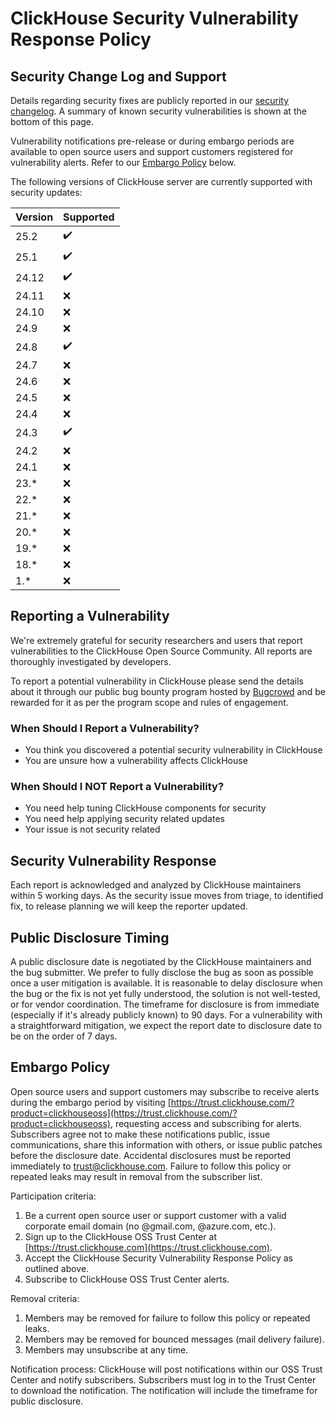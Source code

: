 <!--
the file is autogenerated by utils/security-generator/generate_security.py
-->

# ClickHouse Security Vulnerability Response Policy

## Security Change Log and Support

Details regarding security fixes are publicly reported in our [security changelog](https://clickhouse.com/docs/whats-new/security-changelog/). A summary of known security vulnerabilities is shown at the bottom of this page.

Vulnerability notifications pre-release or during embargo periods are available to open source users and support customers registered for vulnerability alerts. Refer to our [Embargo Policy](#embargo-policy) below.

The following versions of ClickHouse server are currently supported with security updates:

| Version | Supported |
|:-|:-|
| 25.2 | ✔️ |
| 25.1 | ✔️ |
| 24.12 | ✔️ |
| 24.11 | ❌ |
| 24.10 | ❌ |
| 24.9 | ❌ |
| 24.8 | ✔️ |
| 24.7 | ❌ |
| 24.6 | ❌ |
| 24.5 | ❌ |
| 24.4 | ❌ |
| 24.3 | ✔️ |
| 24.2 | ❌ |
| 24.1 | ❌ |
| 23.* | ❌ |
| 22.* | ❌ |
| 21.* | ❌ |
| 20.* | ❌ |
| 19.* | ❌ |
| 18.* | ❌ |
| 1.* | ❌ |

## Reporting a Vulnerability

We're extremely grateful for security researchers and users that report vulnerabilities to the ClickHouse Open Source Community. All reports are thoroughly investigated by developers.

To report a potential vulnerability in ClickHouse please send the details about it through our public bug bounty program hosted by [Bugcrowd](https://bugcrowd.com/clickhouse) and be rewarded for it as per the program scope and rules of engagement.

### When Should I Report a Vulnerability?

- You think you discovered a potential security vulnerability in ClickHouse
- You are unsure how a vulnerability affects ClickHouse

### When Should I NOT Report a Vulnerability?

- You need help tuning ClickHouse components for security
- You need help applying security related updates
- Your issue is not security related

## Security Vulnerability Response

Each report is acknowledged and analyzed by ClickHouse maintainers within 5 working days.
As the security issue moves from triage, to identified fix, to release planning we will keep the reporter updated.

## Public Disclosure Timing

A public disclosure date is negotiated by the ClickHouse maintainers and the bug submitter. We prefer to fully disclose the bug as soon as possible once a user mitigation is available. It is reasonable to delay disclosure when the bug or the fix is not yet fully understood, the solution is not well-tested, or for vendor coordination. The timeframe for disclosure is from immediate (especially if it's already publicly known) to 90 days. For a vulnerability with a straightforward mitigation, we expect the report date to disclosure date to be on the order of 7 days.

## Embargo Policy

Open source users and support customers may subscribe to receive alerts during the embargo period by visiting [https://trust.clickhouse.com/?product=clickhouseoss](https://trust.clickhouse.com/?product=clickhouseoss), requesting access and subscribing for alerts. Subscribers agree not to make these notifications public, issue communications, share this information with others, or issue public patches before the disclosure date. Accidental disclosures must be reported immediately to trust@clickhouse.com. Failure to follow this policy or repeated leaks may result in removal from the subscriber list.

Participation criteria:
1. Be a current open source user or support customer with a valid corporate email domain (no @gmail.com, @azure.com, etc.).
1. Sign up to the ClickHouse OSS Trust Center at [https://trust.clickhouse.com](https://trust.clickhouse.com).
1. Accept the ClickHouse Security Vulnerability Response Policy as outlined above.
1. Subscribe to ClickHouse OSS Trust Center alerts.

Removal criteria:
1. Members may be removed for failure to follow this policy or repeated leaks.
1. Members may be removed for bounced messages (mail delivery failure).
1. Members may unsubscribe at any time.

Notification process:
ClickHouse will post notifications within our OSS Trust Center and notify subscribers. Subscribers must log in to the Trust Center to download the notification. The notification will include the timeframe for public disclosure.


